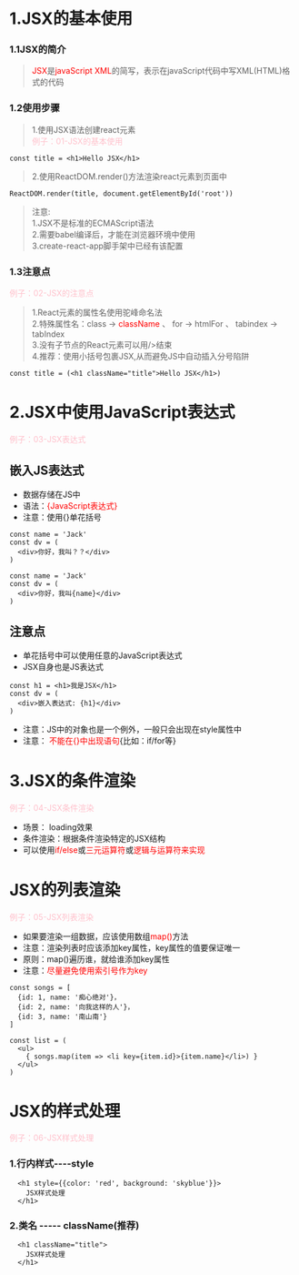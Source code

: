 # 1.JSX的基本使用
### 1.1JSX的简介
> <font color=red>JSX</font>是<font color=red>javaScript XML</font>的简写，表示在javaScript代码中写XML(HTML)格式的代码
### 1.2使用步骤
> 1.使用JSX语法创建react元素<br><font color=pink>例子：01-JSX的基本使用</font>
```
const title = <h1>Hello JSX</h1>
``` 
> 2.使用ReactDOM.render()方法渲染react元素到页面中
```
ReactDOM.render(title, document.getElementById('root'))
```
> 注意:<br>1.JSX不是标准的ECMAScript语法<br>2.需要babel编译后，才能在浏览器环境中使用<br>3.create-react-app脚手架中已经有该配置
### 1.3注意点
<font color=pink>例子：02-JSX的注意点</font>

> 1.React元素的属性名使用驼峰命名法<br>2.特殊属性名：class -> <font color=red>className</font> 、 for -> htmlFor 、 tabindex -> tabIndex<br>3.没有子节点的React元素可以用/>结束<br>4.推荐：使用小括号包裹JSX,从而避免JS中自动插入分号陷阱

`const title = (<h1 className="title">Hello JSX</h1>)`
# 2.JSX中使用JavaScript表达式
<font color=pink>例子：03-JSX表达式</font>
## 嵌入JS表达式
* 数据存储在JS中
* 语法：<font color=red>{JavaScript表达式}</font>
* 注意：使用{}单花括号
```
const name = 'Jack'
const dv = (
  <div>你好，我叫？？</div>
)
```
```
const name = 'Jack'
const dv = (
  <div>你好，我叫{name}</div>
)
```
## 注意点
* <font class=red>单花括号</font>中可以使用任意的JavaScript表达式
* JSX自身也是JS表达式
```
const h1 = <h1>我是JSX</h1>
const dv = (
  <div>嵌入表达式: {h1}</div>
)
```
* 注意：JS中的对象也是一个例外，一般只会出现在style属性中
* 注意： <font color=red>不能在{}中出现语句</font>{比如：if/for等}

# 3.JSX的条件渲染
<font color=pink>例子：04-JSX条件渲染</font>
* 场景： loading效果
* 条件渲染：根据条件渲染特定的JSX结构
* 可以使用<font color=red>if/else</font>或<font color=red>三元运算符</font>或<font color=red>逻辑与运算符来实现</font>

# JSX的列表渲染
<font color=pink>例子：05-JSX列表渲染</font>
* 如果要渲染一组数据，应该使用数组<font color=red>map()</font>方法
* 注意：渲染列表时应该添加key属性，key属性的值要保证唯一
* 原则：map()遍历谁，就给谁添加key属性
* 注意：<font color=red>尽量避免使用索引号作为key</font>
```
const songs = [
  {id: 1, name: '痴心绝对'}，
  {id: 2, name: '向我这样的人'}，
  {id: 3, name: '南山南'}
]

const list = (
  <ul>
    { songs.map(item => <li key={item.id}>{item.name}</li>) }
  </ul>
)
```

# JSX的样式处理
<font color=pink>例子：06-JSX样式处理</font>
### 1.行内样式----style
```
  <h1 style={{color: 'red', background: 'skyblue'}}>
    JSX样式处理
  </h1>
```
### 2.类名 ----- className(推荐)
```
  <h1 className="title">
    JSX样式处理
  </h1>
```